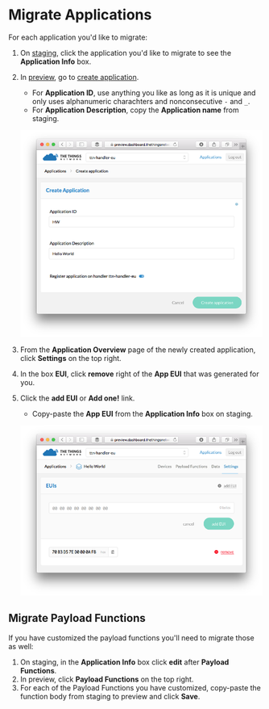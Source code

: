 # Migrate Applications

For each application you'd like to migrate:

1.  On [staging](https://staging.thethingsnetwork.org/applications/), click the application you'd like to migrate to see the **Application Info** box.
2.  In [preview](https://preview.dashboard.thethingsnetwork.org/applications/), go to [create application](https://preview.dashboard.thethingsnetwork.org/applications/create).
    - For **Application ID**, use anything you like as long as it is unique and only uses alphanumeric charachters and nonconsecutive `-` and `_`.
    - For **Application Description**, copy the **Application name** from staging.

    ![Create Application](dashboard-application-create.png)

3.  From the **Application Overview** page of the newly created application, click **Settings** on the top right.
4.  In the box **EUI**, click **remove** right of the **App EUI** that was generated for you.
5.  Click the **add EUI** or **Add one!** link.
    - Copy-paste the **App EUI** from the **Application Info** box on staging.

    ![Customize EUI](dashboard-application-eui.png)

## Migrate Payload Functions

If you have customized the payload functions you'll need to migrate those as well:

1.  On staging, in the **Application Info** box click **edit** after **Payload Functions**.
2.  In preview, click **Payload Functions** on the top right.
3.  For each of the Payload Functions you have customized, copy-paste the function body from staging to preview and click **Save**.
